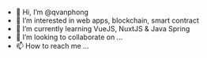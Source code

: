 - 👋 Hi, I’m @qvanphong
- 👀 I’m interested in web apps, blockchain, smart contract
- 🌱 I’m currently learning VueJS, NuxtJS & Java Spring
- 💞️ I’m looking to collaborate on ...
- 📫 How to reach me ...

<!---
qvanphong/qvanphong is a ✨ special ✨ repository because its `README.md` (this file) appears on your GitHub profile.
You can click the Preview link to take a look at your changes.
--->
